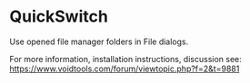 # QuickSwitch
Use opened file manager folders in File dialogs.

For more information, installation instructions, discussion see:
https://www.voidtools.com/forum/viewtopic.php?f=2&t=9881

